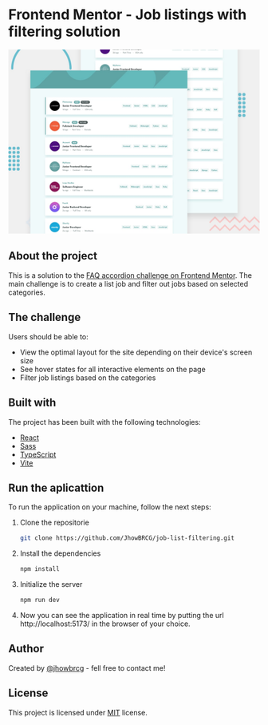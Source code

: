 # Frontend Mentor - Job listings with filtering solution

<img src="./docs/desktop-preview.jpg">

## About the project

This is a solution to the [FAQ accordion challenge on Frontend Mentor](https://www.frontendmentor.io/challenges/job-listings-with-filtering-ivstIPCt).
The main challenge is to create a list job and filter out jobs based on selected categories.

## The challenge

Users should be able to:

- View the optimal layout for the site depending on their device's screen size
- See hover states for all interactive elements on the page
- Filter job listings based on the categories

## Built with

The project has been built with the following technologies:

- [React](https://react.dev/)
- [Sass](https://sass-lang.com/)
- [TypeScript](https://www.typescriptlang.org/)
- [Vite](https://vitejs.dev/)

## Run the aplicattion

To run the application on your machine, follow the next steps:

1. Clone the repositorie

   ```sh
   git clone https://github.com/JhowBRCG/job-list-filtering.git
   ```

2. Install the dependencies

   ```sh
   npm install
   ```

3. Initialize the server

   ```sh
   npm run dev
   ```

4. Now you can see the application in real time by putting the url http://localhost:5173/ in the browser of your choice.

## Author

Created by [@jhowbrcg](https://github.com/JhowBRCG) - fell free to contact me!

## License

This project is licensed under [MIT](https://opensource.org/licenses/MIT) license.
